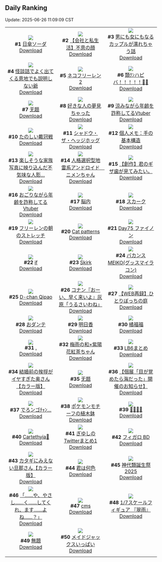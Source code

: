 ## Daily Ranking
Update: 2025-06-26 11:09:09 CST

|      |      |      |
| :----: | :----: | :----: |
| ![](https://i.pixiv.re/c/240x480/img-master/img/2025/06/23/20/30/01/131894515_p0_master1200.jpg)<br>**#1** [日傘ソーダ](https://www.pixiv.net/artworks/131894515)<br>[Download](https://i.pixiv.re/img-original/img/2025/06/23/20/30/01/131894515_p0.png) | ![](https://i.pixiv.re/c/240x480/img-master/img/2025/06/24/12/00/16/131917368_p0_master1200.jpg)<br>**#2** [【会社と私生活】不意の顔](https://www.pixiv.net/artworks/131917368)<br>[Download](https://i.pixiv.re/img-original/img/2025/06/24/12/00/16/131917368_p0.jpg) | ![](https://i.pixiv.re/c/240x480/img-master/img/2025/06/23/00/00/19/131867926_p0_master1200.jpg)<br>**#3** [男にも女にもなるカップルが濡れちゃう話](https://www.pixiv.net/artworks/131867926)<br>[Download](https://i.pixiv.re/img-original/img/2025/06/23/00/00/19/131867926_p0.jpg) |
| ![](https://i.pixiv.re/c/240x480/img-master/img/2025/06/23/06/59/39/131877017_p0_master1200.jpg)<br>**#4** [怪談話でよく出てくる意地でも説明しない爺](https://www.pixiv.net/artworks/131877017)<br>[Download](https://i.pixiv.re/img-original/img/2025/06/23/06/59/39/131877017_p0.jpg) | ![](https://i.pixiv.re/c/240x480/img-master/img/2025/06/23/00/00/10/131867847_p0_master1200.jpg)<br>**#5** [ネコフリーレン2](https://www.pixiv.net/artworks/131867847)<br>[Download](https://i.pixiv.re/img-original/img/2025/06/23/00/00/10/131867847_p0.png) | ![](https://i.pixiv.re/c/240x480/img-master/img/2025/06/24/00/00/10/131903661_p0_master1200.jpg)<br>**#6** [類ｸﾝハピバ！！！！！🎂🎉](https://www.pixiv.net/artworks/131903661)<br>[Download](https://i.pixiv.re/img-original/img/2025/06/24/00/00/10/131903661_p0.jpg) |
| ![](https://i.pixiv.re/c/240x480/img-master/img/2025/06/23/01/06/26/131870922_p0_master1200.jpg)<br>**#7** [无题](https://www.pixiv.net/artworks/131870922)<br>[Download](https://i.pixiv.re/img-original/img/2025/06/23/01/06/26/131870922_p0.jpg) | ![](https://i.pixiv.re/c/240x480/img-master/img/2025/06/25/14/50/14/131888492_p0_master1200.jpg)<br>**#8** [好きな人の夢見ちゃった](https://www.pixiv.net/artworks/131888492)<br>[Download](https://i.pixiv.re/img-original/img/2025/06/25/14/50/14/131888492_p0.jpg) | ![](https://i.pixiv.re/c/240x480/img-master/img/2025/06/23/21/11/07/131896319_p0_master1200.jpg)<br>**#9** [涼みながら年齢を詐称してるVtuber](https://www.pixiv.net/artworks/131896319)<br>[Download](https://i.pixiv.re/img-original/img/2025/06/23/21/11/07/131896319_p0.png) |
| ![](https://i.pixiv.re/c/240x480/img-master/img/2025/06/24/15/35/42/131921485_p0_master1200.jpg)<br>**#10** [たのしい戴冠戦](https://www.pixiv.net/artworks/131921485)<br>[Download](https://i.pixiv.re/img-original/img/2025/06/24/15/35/42/131921485_p0.jpg) | ![](https://i.pixiv.re/c/240x480/img-master/img/2025/06/24/00/00/14/131903694_p0_master1200.jpg)<br>**#11** [シャドウ・ザ・ヘッジホッグ](https://www.pixiv.net/artworks/131903694)<br>[Download](https://i.pixiv.re/img-original/img/2025/06/24/00/00/14/131903694_p0.jpg) | ![](https://i.pixiv.re/c/240x480/img-master/img/2025/06/24/06/00/07/131911667_p0_master1200.jpg)<br>**#12** [個人メモ：手の基本構造](https://www.pixiv.net/artworks/131911667)<br>[Download](https://i.pixiv.re/img-original/img/2025/06/24/06/00/07/131911667_p0.jpg) |
| ![](https://i.pixiv.re/c/240x480/img-master/img/2025/06/24/12/03/20/131917537_p0_master1200.jpg)<br>**#13** [楽しそうな家族写真に映り込んだ不気味な人影…](https://www.pixiv.net/artworks/131917537)<br>[Download](https://i.pixiv.re/img-original/img/2025/06/24/12/03/20/131917537_p0.jpg) | ![](https://i.pixiv.re/c/240x480/img-master/img/2025/06/24/07/16/27/131912924_p0_master1200.jpg)<br>**#14** [人格選択型地雷系アンドロイド　ニメンちゃん](https://www.pixiv.net/artworks/131912924)<br>[Download](https://i.pixiv.re/img-original/img/2025/06/24/07/16/27/131912924_p0.png) | ![](https://i.pixiv.re/c/240x480/img-master/img/2025/06/24/15/24/08/131903977_p0_master1200.jpg)<br>**#15** [【創作】君のギザ歯が見てみたい。](https://www.pixiv.net/artworks/131903977)<br>[Download](https://i.pixiv.re/img-original/img/2025/06/24/15/24/08/131903977_p0.jpg) |
| ![](https://i.pixiv.re/c/240x480/img-master/img/2025/06/24/21/12/49/131931605_p0_master1200.jpg)<br>**#16** [おごりながら年齢を詐称してるVtuber](https://www.pixiv.net/artworks/131931605)<br>[Download](https://i.pixiv.re/img-original/img/2025/06/24/21/12/49/131931605_p0.png) | ![](https://i.pixiv.re/c/240x480/img-master/img/2025/06/23/20/33/44/131894709_p0_master1200.jpg)<br>**#17** [脳内](https://www.pixiv.net/artworks/131894709)<br>[Download](https://i.pixiv.re/img-original/img/2025/06/23/20/33/44/131894709_p0.png) | ![](https://i.pixiv.re/c/240x480/img-master/img/2025/06/23/00/00/13/131867882_p0_master1200.jpg)<br>**#18** [スカーク](https://www.pixiv.net/artworks/131867882)<br>[Download](https://i.pixiv.re/img-original/img/2025/06/23/00/00/13/131867882_p0.jpg) |
| ![](https://i.pixiv.re/c/240x480/img-master/img/2025/06/24/00/00/19/131903733_p0_master1200.jpg)<br>**#19** [フリーレンの朝のストレッチ](https://www.pixiv.net/artworks/131903733)<br>[Download](https://i.pixiv.re/img-original/img/2025/06/24/00/00/19/131903733_p0.png) | ![](https://i.pixiv.re/c/240x480/img-master/img/2025/06/23/20/26/26/131894390_p0_master1200.jpg)<br>**#20** [Cat patterns](https://www.pixiv.net/artworks/131894390)<br>[Download](https://i.pixiv.re/img-original/img/2025/06/23/20/26/26/131894390_p0.png) | ![](https://i.pixiv.re/c/240x480/img-master/img/2025/06/23/00/16/23/131868965_p0_master1200.jpg)<br>**#21** [Day75 ファイノン](https://www.pixiv.net/artworks/131868965)<br>[Download](https://i.pixiv.re/img-original/img/2025/06/23/00/16/23/131868965_p0.jpg) |
| ![](https://i.pixiv.re/c/240x480/img-master/img/2025/06/23/00/27/13/131869400_p0_master1200.jpg)<br>**#22** [if](https://www.pixiv.net/artworks/131869400)<br>[Download](https://i.pixiv.re/img-original/img/2025/06/23/00/27/13/131869400_p0.png) | ![](https://i.pixiv.re/c/240x480/img-master/img/2025/06/23/14/53/22/131885129_p0_master1200.jpg)<br>**#23** [Skirk](https://www.pixiv.net/artworks/131885129)<br>[Download](https://i.pixiv.re/img-original/img/2025/06/23/14/53/22/131885129_p0.png) | ![](https://i.pixiv.re/c/240x480/img-master/img/2025/06/23/20/41/16/131894942_p0_master1200.jpg)<br>**#24** [バカンスMEIKO(グッスマイラコン)](https://www.pixiv.net/artworks/131894942)<br>[Download](https://i.pixiv.re/img-original/img/2025/06/23/20/41/16/131894942_p0.jpg) |
| ![](https://i.pixiv.re/c/240x480/img-master/img/2025/06/23/16/08/26/131886533_p0_master1200.jpg)<br>**#25** [D-chan Qipao](https://www.pixiv.net/artworks/131886533)<br>[Download](https://i.pixiv.re/img-original/img/2025/06/23/16/08/26/131886533_p0.jpg) | ![](https://i.pixiv.re/c/240x480/img-master/img/2025/06/23/18/48/06/131890912_p0_master1200.jpg)<br>**#26** [コナン『おーい、早く来いよ』灰原「うるさいわね」](https://www.pixiv.net/artworks/131890912)<br>[Download](https://i.pixiv.re/img-original/img/2025/06/23/18/48/06/131890912_p0.jpg) | ![](https://i.pixiv.re/c/240x480/img-master/img/2025/06/24/14/34/25/131920311_p0_master1200.jpg)<br>**#27** [【WEB再録】ひとりぼっちの庭](https://www.pixiv.net/artworks/131920311)<br>[Download](https://i.pixiv.re/img-original/img/2025/06/24/14/34/25/131920311_p0.png) |
| ![](https://i.pixiv.re/c/240x480/img-master/img/2025/06/24/18/31/29/131925718_p0_master1200.jpg)<br>**#28** [おダンテ](https://www.pixiv.net/artworks/131925718)<br>[Download](https://i.pixiv.re/img-original/img/2025/06/24/18/31/29/131925718_p0.png) | ![](https://i.pixiv.re/c/240x480/img-master/img/2025/06/23/02/28/13/131873003_p0_master1200.jpg)<br>**#29** [明日香](https://www.pixiv.net/artworks/131873003)<br>[Download](https://i.pixiv.re/img-original/img/2025/06/23/02/28/13/131873003_p0.png) | ![](https://i.pixiv.re/c/240x480/img-master/img/2025/06/23/18/03/16/131889586_p0_master1200.jpg)<br>**#30** [橘福福](https://www.pixiv.net/artworks/131889586)<br>[Download](https://i.pixiv.re/img-original/img/2025/06/23/18/03/16/131889586_p0.png) |
| ![](https://i.pixiv.re/c/240x480/img-master/img/2025/06/23/17/30/56/131888450_p0_master1200.jpg)<br>**#31** [.](https://www.pixiv.net/artworks/131888450)<br>[Download](https://i.pixiv.re/img-original/img/2025/06/23/17/30/56/131888450_p0.jpg) | ![](https://i.pixiv.re/c/240x480/img-master/img/2025/06/23/19/28/47/131892262_p0_master1200.jpg)<br>**#32** [梅雨の和×紫陽花紅茶ちゃん](https://www.pixiv.net/artworks/131892262)<br>[Download](https://i.pixiv.re/img-original/img/2025/06/23/19/28/47/131892262_p0.jpg) | ![](https://i.pixiv.re/c/240x480/img-master/img/2025/06/23/00/12/07/131868791_p0_master1200.jpg)<br>**#33** [LB6まとめ](https://www.pixiv.net/artworks/131868791)<br>[Download](https://i.pixiv.re/img-original/img/2025/06/23/00/12/07/131868791_p0.jpg) |
| ![](https://i.pixiv.re/c/240x480/img-master/img/2025/06/23/16/11/02/131886596_p0_master1200.jpg)<br>**#34** [結婚前の挨拶がイヤすぎた奥さん【カラー版】](https://www.pixiv.net/artworks/131886596)<br>[Download](https://i.pixiv.re/img-original/img/2025/06/23/16/11/02/131886596_p0.jpg) | ![](https://i.pixiv.re/c/240x480/img-master/img/2025/06/23/02/54/39/131873471_p0_master1200.jpg)<br>**#35** [无题](https://www.pixiv.net/artworks/131873471)<br>[Download](https://i.pixiv.re/img-original/img/2025/06/23/02/54/39/131873471_p0.jpg) | ![](https://i.pixiv.re/c/240x480/img-master/img/2025/06/24/19/52/44/131928322_p0_master1200.jpg)<br>**#36** [【個展「目が覚めたら海だった」開催のお知らせ】](https://www.pixiv.net/artworks/131928322)<br>[Download](https://i.pixiv.re/img-original/img/2025/06/24/19/52/44/131928322_p0.jpg) |
| ![](https://i.pixiv.re/c/240x480/img-master/img/2025/06/23/18/27/02/131890265_p0_master1200.jpg)<br>**#37** [でろンゴﾁｬﾝ…](https://www.pixiv.net/artworks/131890265)<br>[Download](https://i.pixiv.re/img-original/img/2025/06/23/18/27/02/131890265_p0.jpg) | ![](https://i.pixiv.re/c/240x480/img-master/img/2025/06/25/21/28/07/131914156_p0_master1200.jpg)<br>**#38** [ポケモンモチーフの植木鉢](https://www.pixiv.net/artworks/131914156)<br>[Download](https://i.pixiv.re/img-original/img/2025/06/25/21/28/07/131914156_p0.jpg) | ![](https://i.pixiv.re/c/240x480/img-master/img/2025/06/23/21/33/24/131897305_p0_master1200.jpg)<br>**#39** [🖤🤍💚💖](https://www.pixiv.net/artworks/131897305)<br>[Download](https://i.pixiv.re/img-original/img/2025/06/23/21/33/24/131897305_p0.jpg) |
| ![](https://i.pixiv.re/c/240x480/img-master/img/2025/06/23/16/57/26/131887547_p0_master1200.jpg)<br>**#40** [Cartethyia🌊](https://www.pixiv.net/artworks/131887547)<br>[Download](https://i.pixiv.re/img-original/img/2025/06/23/16/57/26/131887547_p0.png) | ![](https://i.pixiv.re/c/240x480/img-master/img/2025/06/23/17/05/36/131887825_p0_master1200.jpg)<br>**#41** [ぎゆしのTwitterまとめ1](https://www.pixiv.net/artworks/131887825)<br>[Download](https://i.pixiv.re/img-original/img/2025/06/23/17/05/36/131887825_p0.jpg) | ![](https://i.pixiv.re/c/240x480/img-master/img/2025/06/23/02/03/43/131872524_p0_master1200.jpg)<br>**#42** [フィガロ BD](https://www.pixiv.net/artworks/131872524)<br>[Download](https://i.pixiv.re/img-original/img/2025/06/23/02/03/43/131872524_p0.jpg) |
| ![](https://i.pixiv.re/c/240x480/img-master/img/2025/06/23/00/00/08/131867828_p0_master1200.jpg)<br>**#43** [カタギにみえない旦那さん【カラー版】](https://www.pixiv.net/artworks/131867828)<br>[Download](https://i.pixiv.re/img-original/img/2025/06/23/00/00/08/131867828_p0.jpg) | ![](https://i.pixiv.re/c/240x480/img-master/img/2025/06/24/19/39/52/131927938_p0_master1200.jpg)<br>**#44** [君は何色](https://www.pixiv.net/artworks/131927938)<br>[Download](https://i.pixiv.re/img-original/img/2025/06/24/19/39/52/131927938_p0.jpg) | ![](https://i.pixiv.re/c/240x480/img-master/img/2025/06/24/00/26/55/131905144_p0_master1200.jpg)<br>**#45** [神代類誕生祭2025](https://www.pixiv.net/artworks/131905144)<br>[Download](https://i.pixiv.re/img-original/img/2025/06/24/00/26/55/131905144_p0.jpg) |
| ![](https://i.pixiv.re/c/240x480/img-master/img/2025/06/23/18/10/22/131889788_p0_master1200.jpg)<br>**#46** [「……や、やさし……く……してくれ、ます……よね……？」](https://www.pixiv.net/artworks/131889788)<br>[Download](https://i.pixiv.re/img-original/img/2025/06/23/18/10/22/131889788_p0.jpg) | ![](https://i.pixiv.re/c/240x480/img-master/img/2025/06/23/10/36/09/131880478_p0_master1200.jpg)<br>**#47** [cms](https://www.pixiv.net/artworks/131880478)<br>[Download](https://i.pixiv.re/img-original/img/2025/06/23/10/36/09/131880478_p0.jpg) | ![](https://i.pixiv.re/c/240x480/img-master/img/2025/06/24/00/00/26/131903777_p0_master1200.jpg)<br>**#48** [1/7スケールフィギュア 『翠雨』](https://www.pixiv.net/artworks/131903777)<br>[Download](https://i.pixiv.re/img-original/img/2025/06/24/00/00/26/131903777_p0.jpg) |
| ![](https://i.pixiv.re/c/240x480/img-master/img/2025/06/24/00/00/14/131903695_p0_master1200.jpg)<br>**#49** [無題](https://www.pixiv.net/artworks/131903695)<br>[Download](https://i.pixiv.re/img-original/img/2025/06/24/00/00/14/131903695_p0.png) | ![](https://i.pixiv.re/c/240x480/img-master/img/2025/06/23/06/26/47/131876544_p0_master1200.jpg)<br>**#50** [メイドジャックスいっぱい](https://www.pixiv.net/artworks/131876544)<br>[Download](https://i.pixiv.re/img-original/img/2025/06/23/06/26/47/131876544_p0.jpg) |
|      |
